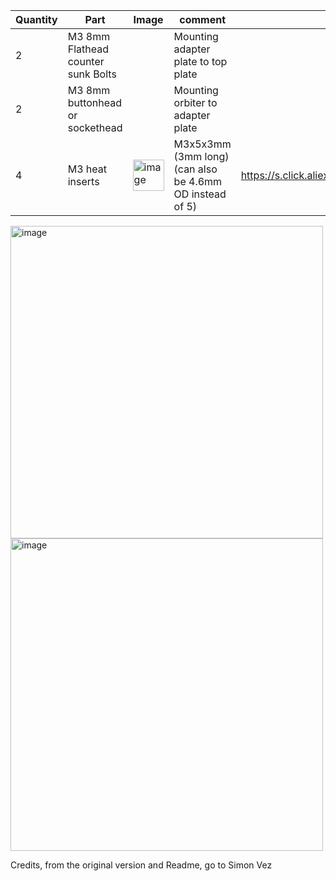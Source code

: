 | Quantity | Part                         | Image             | comment  | Links  |
| ------ | ----                           | -------           | -----    | -----	|
| 2       | M3 8mm Flathead counter sunk Bolts|              | Mounting adapter plate to top plate |   |
| 2       | M3 8mm buttonhead or sockethead|              | Mounting orbiter to adapter plate |   |
| 4     | M3 heat inserts |<img width="50" alt="image" src="https://user-images.githubusercontent.com/37383368/213013307-f72b9e07-181a-4029-948b-95a7e522ceda.png"> |  M3x5x3mm (3mm long) (can also be 4.6mm OD instead of 5)                | https://s.click.aliexpress.com/e/_Dn07hR5  |

<img width="500" alt="image" src="https://user-images.githubusercontent.com/37383368/213017900-6b69fce5-0965-4148-8831-199f3a35e3fa.png"><img width="500" alt="image" src="https://user-images.githubusercontent.com/37383368/213019563-88e85fbc-a994-451e-ab8d-9397dd96d891.png">


Credits, from the original version and Readme, go to Simon Vez

